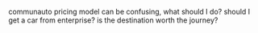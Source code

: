 communauto pricing model can be confusing, what should I do? should I get a car from enterprise? is the destination worth the journey? 

